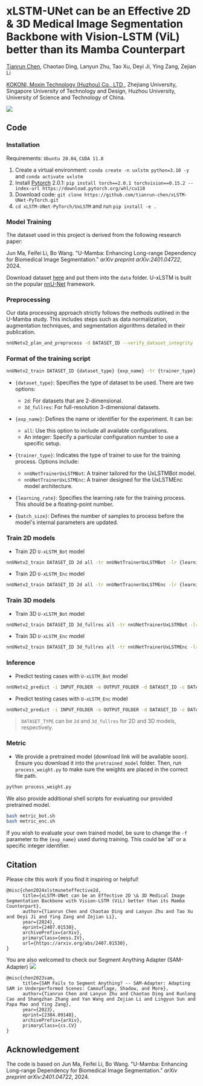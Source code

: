 # xLSTM-UNet can be an Effective 2D & 3D Medical Image Segmentation Backbone with Vision-LSTM (ViL) better than its Mamba Counterpart

<a href="http://tianrun-chen.github.io/" target="_blank">Tianrun Chen</a>, Chaotao Ding, Lanyun Zhu, Tao Xu, Deyi Ji, Ying Zang, Zejian Li

<a href='https://www.kokoni3d.com/'> KOKONI, Moxin Technology (Huzhou) Co., LTD </a>, Zhejiang University, Singapore University of Technology and Design, Huzhou University, University of Science and Technology of China.

<img src='https://tianrun-chen.github.io/xLSTM-UNet/static/images/carousel1.png'>

## Code

### Installation 

Requirements: `Ubuntu 20.04`, `CUDA 11.8`

1. Create a virtual environment: `conda create -n uxlstm python=3.10 -y` and `conda activate uxlstm `
2. Install [Pytorch](https://pytorch.org/get-started/previous-versions/#linux-and-windows-4) 2.0.1: `pip install torch==2.0.1 torchvision==0.15.2 --index-url https://download.pytorch.org/whl/cu118`
3. Download code: `git clone https://github.com/tianrun-chen/xLSTM-UNet-PyTorch.git`
4. `cd xLSTM-UNet-PyTorch/UxLSTM` and run `pip install -e .`

### Model Training
The dataset used in this project is derived from the following research paper:

Jun Ma, Feifei Li, Bo Wang. "U-Mamba: Enhancing Long-range Dependency for Biomedical Image Segmentation." _arXiv preprint arXiv:2401.04722_, 2024.

Download dataset [here](https://drive.google.com/drive/folders/1DmyIye4Gc9wwaA7MVKFVi-bWD2qQb-qN?usp=sharing) and put them into the `data` folder. U-xLSTM is built on the popular [nnU-Net](https://github.com/MIC-DKFZ/nnUNet) framework.


### Preprocessing
Our data processing approach strictly follows the methods outlined in the U-Mamba study. This includes steps such as data normalization, augmentation techniques, and segmentation algorithms detailed in their publication. 
```bash
nnUNetv2_plan_and_preprocess -d DATASET_ID --verify_dataset_integrity
```

### Format of the training script
```bash
nnUNetv2_train DATASET_ID {dataset_type} {exp_name} -tr {trainer_type} -lr {learning_rate} -bs {batch_size}
```
- `{dataset_type}`: Specifies the type of dataset to be used. There are two options:
  - `2d`: For datasets that are 2-dimensional.
  - `3d_fullres`: For full-resolution 3-dimensional datasets.

- `{exp_name}`: Defines the name or identifier for the experiment. It can be:
  - `all`: Use this option to include all available configurations.
  - An integer: Specify a particular configuration number to use a specific setup.

- `{trainer_type}`: Indicates the type of trainer to use for the training process. Options include:
  - `nnUNetTrainerUxLSTMBot`: A trainer tailored for the UxLSTMBot model.
  - `nnUNetTrainerUxLSTMEnc`: A trainer designed for the UxLSTMEnc model architecture.

- `{learning_rate}`: Specifies the learning rate for the training process. This should be a floating-point number.

- `{batch_size}`: Defines the number of samples to process before the model's internal parameters are updated.
### Train 2D models


- Train 2D `U-xLSTM_Bot` model

```bash
nnUNetv2_train DATASET_ID 2d all -tr nnUNetTrainerUxLSTMBot -lr {learning_rate} -bs {batch_size}
```

- Train 2D `U-xLSTM_Enc` model

```bash
nnUNetv2_train DATASET_ID 2d all -tr nnUNetTrainerUxLSTMEnc -lr {learning_rate} -bs {batch_size}
```

### Train 3D models

- Train 3D `U-xLSTM_Bot` model

```bash
nnUNetv2_train DATASET_ID 3d_fullres all -tr nnUNetTrainerUxLSTMBot -lr {learning_rate} -bs {batch_size}
```

- Train 3D `U-xLSTM_Enc` model

```bash
nnUNetv2_train DATASET_ID 3d_fullres all -tr nnUNetTrainerUxLSTMEnc -lr {learning_rate} -bs {batch_size}
```

### Inference

- Predict testing cases with `U-xLSTM_Bot` model

```bash
nnUNetv2_predict -i INPUT_FOLDER -o OUTPUT_FOLDER -d DATASET_ID -c DATASET_TYPE -f all -tr nnUNetTrainerUxLSTMBot --disable_tta
```

- Predict testing cases with `U-xLSTM_Enc` model

```bash
nnUNetv2_predict -i INPUT_FOLDER -o OUTPUT_FOLDER -d DATASET_ID -c DATASET_TYPE -f all -tr nnUNetTrainerUxLSTMEnc --disable_tta
```

> `DATASET_TYPE` can be `2d` and `3d_fullres` for 2D and 3D models, respectively.

### Metric
- We provide a pretrained model (download link will be available soon). Ensure you download it into the `pretrained_model` folder. Then, run `process_weight.py` to make sure the weights are placed in the correct file path.
```bash
python process_weight.py
```
We also provide additional shell scripts for evaluating our provided pretrained model. 
```bash
bash metric_bot.sh
bash metric_enc.sh
```
If you wish to evaluate your own trained model, be sure to change the `-f` parameter to the `{exp_name}` used during training. This could be 'all' or a specific integer identifier.
 

## Citation
Please cite this work if you find it inspiring or helpful!
```
@misc{chen2024xlstmuneteffective2d,
      title={xLSTM-UNet can be an Effective 2D \& 3D Medical Image Segmentation Backbone with Vision-LSTM (ViL) better than its Mamba Counterpart}, 
      author={Tianrun Chen and Chaotao Ding and Lanyun Zhu and Tao Xu and Deyi Ji and Ying Zang and Zejian Li},
      year={2024},
      eprint={2407.01530},
      archivePrefix={arXiv},
      primaryClass={eess.IV},
      url={https://arxiv.org/abs/2407.01530}, 
}
```
You are also welcomed to check our Segment Anything Adapter (SAM-Adapter) <a href='https://github.com/tianru-chen/SAM-Adaptor-Pytorch/'><img src='https://img.shields.io/badge/Project-Page-Green'></a>
```
@misc{chen2023sam,
      title={SAM Fails to Segment Anything? -- SAM-Adapter: Adapting SAM in Underperformed Scenes: Camouflage, Shadow, and More}, 
      author={Tianrun Chen and Lanyun Zhu and Chaotao Ding and Runlong Cao and Shangzhan Zhang and Yan Wang and Zejian Li and Lingyun Sun and Papa Mao and Ying Zang},
      year={2023},
      eprint={2304.09148},
      archivePrefix={arXiv},
      primaryClass={cs.CV}
}
```
## Acknowledgement
The code is based on Jun Ma, Feifei Li, Bo Wang. "U-Mamba: Enhancing Long-range Dependency for Biomedical Image Segmentation." _arXiv preprint arXiv:2401.04722_, 2024.
